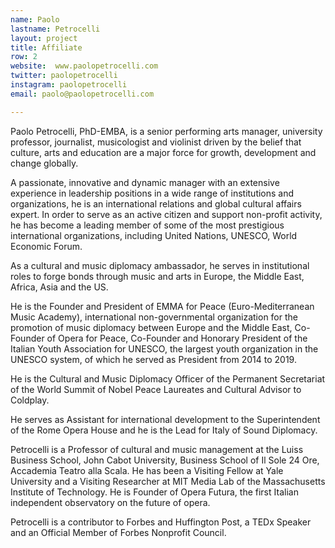 ```yaml
---
name: Paolo
lastname: Petrocelli
layout: project
title: Affiliate
row: 2
website:  www.paolopetrocelli.com 
twitter: paolopetrocelli
instagram: paolopetrocelli
email: paolo@paolopetrocelli.com 

---
```


Paolo Petrocelli, PhD-EMBA, is a senior performing arts manager, university professor, journalist, musicologist and violinist driven by the belief that culture, arts and education are a major force for growth, development and change globally.

A passionate, innovative and dynamic manager with an extensive experience in leadership positions in a wide range of institutions and organizations, he is an international relations and global cultural affairs expert.
In order to serve as an active citizen and support non-profit activity, he has become a leading member of some of the most prestigious international organizations, including United Nations, UNESCO, World Economic Forum.
 
As a cultural and music diplomacy ambassador, he serves in institutional roles to forge bonds through music and arts in Europe, the Middle East, Africa, Asia and the US.

He is the Founder and President of EMMA for Peace (Euro-Mediterranean Music Academy), international non-governmental organization for the promotion of music diplomacy between Europe and the Middle East, Co-Founder of Opera for Peace, 
Co-Founder and Honorary President of the Italian Youth Association for UNESCO, the largest youth organization in the UNESCO system, of which he served as President from 2014 to 2019.

He is the Cultural and Music Diplomacy Officer of the Permanent Secretariat of the World Summit of Nobel Peace Laureates and Cultural Advisor to Coldplay. 

He serves as Assistant for international development to the Superintendent of the Rome Opera House and he is the Lead for Italy of Sound Diplomacy. 

Petrocelli is a Professor of cultural and music management at the Luiss Business School, John Cabot University,  Business School of Il Sole 24 Ore, Accademia Teatro alla Scala. 
He has been a Visiting Fellow at Yale University and a Visiting Researcher at MIT Media Lab of the Massachusetts Institute of Technology.
He is Founder of Opera Futura, the first Italian independent observatory on the future of opera.

Petrocelli is a contributor to Forbes and Huffington Post, a TEDx Speaker and an Official Member of Forbes Nonprofit Council.
